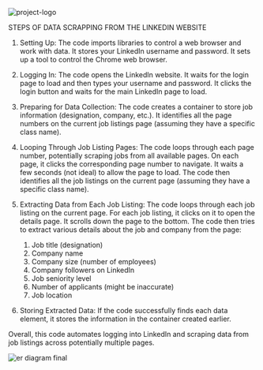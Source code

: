 
![project-logo](https://github.com/ajaym007/Pinterest-Pioneers_074/assets/172394805/2cdac22a-5f2a-413b-84b5-ba23d5563858)

STEPS OF DATA SCRAPPING FROM THE LINKEDIN WEBSITE

1. Setting Up:
    The code imports libraries to control a web browser and work with data.
    It stores your LinkedIn username and password.
    It sets up a tool to control the Chrome web browser.

2. Logging In:
    The code opens the LinkedIn website.
    It waits for the login page to load and then types your username and password.
    It clicks the login button and waits for the main LinkedIn page to load.

3. Preparing for Data Collection:
    The code creates a container to store job information (designation, company, etc.).
    It identifies all the page numbers on the current job listings page (assuming they have a specific class name).

4. Looping Through Job Listing Pages:
    The code loops through each page number, potentially scraping jobs from all available pages.
    On each page, it clicks the corresponding page number to navigate.
    It waits a few seconds (not ideal) to allow the page to load.
    The code then identifies all the job listings on the current page (assuming they have a specific class name).

5. Extracting Data from Each Job Listing:
    The code loops through each job listing on the current page.
    For each job listing, it clicks on it to open the details page.
    It scrolls down the page to the bottom.
    The code then tries to extract various details about the job and company from the page:
      1. Job title (designation)
      2. Company name
      3. Company size (number of employees)
      4. Company followers on LinkedIn
      5. Job seniority level
      6. Number of applicants (might be inaccurate)
      7. Job location

6. Storing Extracted Data:
    If the code successfully finds each data element, it stores the information in the container created earlier.


Overall, this code automates logging into LinkedIn and scraping data from job listings across potentially multiple pages.


![er diagram final](https://github.com/ajaym007/Pinterest-Pioneers_074/assets/172352623/9dc12fbd-f836-422e-a6f3-508ae1df6477)



